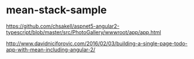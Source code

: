 # mean-stack-sample

https://github.com/chsakell/aspnet5-angular2-typescript/blob/master/src/PhotoGallery/wwwroot/app/app.html

http://www.davidniciforovic.com/2016/02/03/building-a-single-page-todo-app-with-mean-including-angular-2/